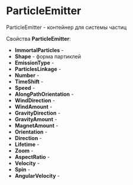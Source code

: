 # ParticleEmitter

ParticleEmitter - контейнер для системы частиц

Свойства **ParticleEmitter**:

* **ImmortalParticles** - 
* **Shape** - форма партиклей
* **EmissionType** - 
* **ParticlesLinkage** - 
* **Number** - 
* **TimeShift** - 
* **Speed** - 
* **AlongPathOrientation** - 
* **WindDirection** - 
* **WindAmount** - 
* **GravityDirection** - 
* **GravityAmount** - 
* **MagnetAmount** - 
* **Orientation** - 
* **Direction** - 
* **Lifetime** - 
* **Zoom** - 
* **AspectRatio** - 
* **Velocity** - 
* **Spin** -
* **AngularVelocity** - 
